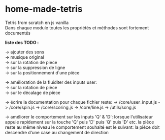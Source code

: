 # home-made-tetris  

Tetris from scratch en js vanilla  
Dans chaque module toutes les propriétés et méthodes sont fortement documentés   

**liste des TODO :**  

-> ajouter des sons  
    -> musique original  
    -> sur la rotation de piece  
    -> sur la suppression de ligne  
    -> sur la positionnement d'une pièce  

-> amélioration de la fluiditer des inputs user:  
    -> sur la rotation de pièce  
    -> sur le décalage de pièce  

-> écrire la documentation pour chaque fichier reste:
    -> /core/user_input.js
    -> /core/spin.js
    -> /core/scoring.js
    -> /core/line.js
    -> /utils/song.js

-> améliorer le comportement sur les inputs 'Q' & 'D':
    lorsque l'utilisateur appuie rapidement sur la touche 'Q' puis 'D' puis 'Q' puis 'D' etc.
    la pièce reste au même niveau
    le comportement souhaité est le suivant:
    la pièce doit descendre d'une case au changement de direction